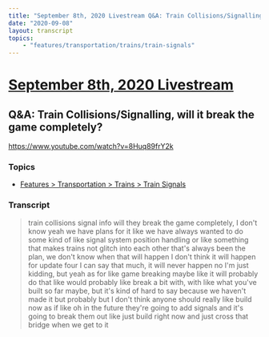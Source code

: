 ```yaml
---
title: "September 8th, 2020 Livestream Q&A: Train Collisions/Signalling, will it break the game completely?"
date: "2020-09-08"
layout: transcript
topics:
    - "features/transportation/trains/train-signals"
---
```

# [September 8th, 2020 Livestream](../2020-09-08.md)
## Q&A: Train Collisions/Signalling, will it break the game completely?
https://www.youtube.com/watch?v=8Huq89frY2k

### Topics
* [Features > Transportation > Trains > Train Signals](../topics/features/transportation/trains/train-signals.md)

### Transcript

> train collisions signal info will they break the game completely, I don't know yeah we have plans for it like we have always wanted to do some kind of like signal system position handling or like something that makes trains not glitch into each other that's always been the plan, we don't know when that will happen I don't think it will happen for update four I can say that much, it will never happen no I'm just kidding, but yeah as for like game breaking maybe like it will probably do that like would probably like break a bit with, with like what you've built so far maybe, but it's kind of hard to say because we haven't made it but probably but I don't think anyone should really like build now as if like oh in the future they're going to add signals and it's going to break them out like just build right now and just cross that bridge when we get to it
